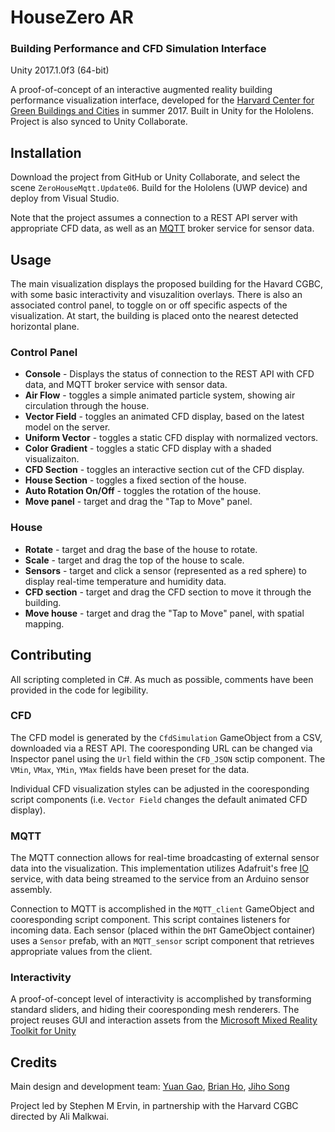 # HouseZero AR
### Building Performance and CFD Simulation Interface
Unity 2017.1.0f3 (64-bit)

A proof-of-concept of an interactive augmented reality building performance visualization interface, developed for the [Harvard Center for Green Buildings and Cities](http://harvardcgbc.org/) in summer 2017. Built in Unity for the Hololens. Project is also synced to Unity Collaborate.


## Installation
Download the project from GitHub or Unity Collaborate, and select the scene `ZeroHouseMqtt.Update06`. Build for the Hololens (UWP device) and deploy from Visual Studio.

Note that the project assumes a connection to a REST API server with appropriate CFD data, as well as an [MQTT](http://mqtt.org/) broker service for sensor data.

## Usage
The main visualization displays the proposed building for the Havard CGBC, with some basic interactivity and visuzalition overlays. There is also an associated control panel, to toggle on or off specific aspects of the visualization. At start, the building is placed onto the nearest detected horizontal plane.

### Control Panel
- **Console** - Displays the status of connection to the REST API with CFD data, and MQTT broker service with sensor data.
- **Air Flow** - toggles a simple animated particle system, showing air circulation through the house.
- **Vector Field** - toggles an animated CFD display, based on the latest model on the server.
- **Uniform Vector** - toggles a static CFD display with normalized vectors.
- **Color Gradient** - toggles a static CFD display with a shaded visualizaiton.
- **CFD Section** - toggles an interactive section cut of the CFD display.
- **House Section** - toggles a fixed section of the house.
- **Auto Rotation On/Off** - toggles the rotation of the house.
- **Move panel** - target and drag the "Tap to Move" panel.

### House
- **Rotate** - target and drag the base of the house to rotate.
- **Scale** - target and drag the top of the house to scale.
- **Sensors** - target and click a sensor (represented as a red sphere) to display real-time temperature and humidity data.
- **CFD section** - target and drag the CFD section to move it through the building.
- **Move house** - target and drag the "Tap to Move" panel, with spatial mapping.

## Contributing
All scripting completed in C#. As much as possible, comments have been provided in the code for legibility.

### CFD
The CFD model is generated by the `CfdSimulation` GameObject from a CSV, downloaded via a REST API. The cooresponding URL can be changed via Inspector panel using the `Url` field within the `CFD_JSON` sctip component. The `VMin`, `VMax`, `YMin`, `YMax` fields have been preset for the data.

Individual CFD visualization styles can be adjusted in the cooresponding script components (i.e. `Vector Field` changes the default animated CFD display).

### MQTT
The MQTT connection allows for real-time broadcasting of external sensor data into the visualization. This implementation utilizes Adafruit's free [IO](https://io.adafruit.com) service, with data being streamed to the service from an Arduino sensor assembly.

Connection to MQTT is accomplished in the `MQTT_client` GameObject and cooresponding script component. This script containes listeners for incoming data. Each sensor (placed within the `DHT` GameObject container) uses a `Sensor` prefab, with an `MQTT_sensor` script component that retrieves appropriate values from the client.

### Interactivity
A proof-of-concept level of interactivity is accomplished by transforming standard sliders, and hiding their cooresponding mesh renderers. The project reuses GUI and interaction assets from the [Microsoft Mixed Reality Toolkit for Unity](https://github.com/Microsoft/MixedRealityToolkit-Unity)

## Credits
Main design and development team: [Yuan Gao](http://www.yuan-gao.com), [Brian Ho](http:/www.ho-brian.com), [Jiho Song](http:/www.jiohsong.com)

Project led by Stephen M Ervin, in partnership with the Harvard CGBC directed by Ali Malkwai.
